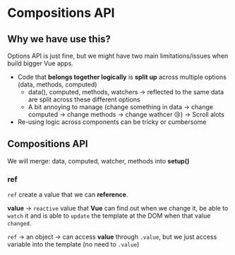 # Compositions API

## Why we have use this?

Options API is just fine, but we might have two main limitations/issues when build bigger Vue apps.
- Code that **belongs together logically** is **split up** across multiple options (data, methods, computed)
    - data(), computed, methods, watchers -> reflected to the same data are split across these different options
    - A bit annoying to manage (change something in data -> change computed -> change methods -> change wathcer 😢) -> Scroll alots
- Re-using logic across components can be tricky or cumbersome

## Compositions API

We will merge: data, computed, watcher, methods into **setup()**

### ref

`ref` create a value that we can **reference**.

**value** -> `reactive` value that **Vue** can find out when we change it, be able to `watch` it and is able to `update` the template at the DOM when that value `changed`.

`ref` -> an object -> can access **value** through `.value`, but we just access variable into the template (no need to `.value`)


